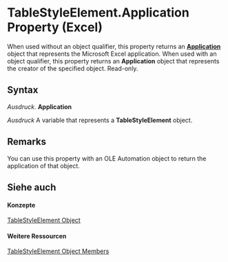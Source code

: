 
# TableStyleElement.Application Property (Excel)

When used without an object qualifier, this property returns an  **[Application](19b73597-5cf9-4f56-8227-b5211f657f6f.md)** object that represents the Microsoft Excel application. When used with an object qualifier, this property returns an **Application** object that represents the creator of the specified object. Read-only.


## Syntax

 _Ausdruck_. **Application**

 _Ausdruck_ A variable that represents a **TableStyleElement** object.


## Remarks

You can use this property with an OLE Automation object to return the application of that object.


## Siehe auch


#### Konzepte


[TableStyleElement Object](a8fc24e5-45bf-3361-edfe-4762f944eef5.md)
#### Weitere Ressourcen


[TableStyleElement Object Members](http://msdn.microsoft.com/library/d89ee8b0-31a6-ea36-170f-57eab90eb712%28Office.15%29.aspx)